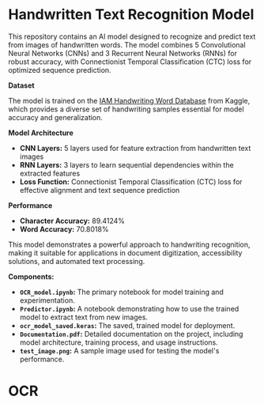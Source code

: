 # Handwritten Text Recognition Model

This repository contains an AI model designed to recognize and predict text from images of handwritten words. The model combines 5 Convolutional Neural Networks (CNNs) and 3 Recurrent Neural Networks (RNNs) for robust accuracy, with Connectionist Temporal Classification (CTC) loss for optimized sequence prediction.

**Dataset**

The model is trained on the [IAM Handwriting Word Database](https://www.kaggle.com/datasets/nibinv23/iam-handwriting-word-database) from Kaggle, which provides a diverse set of handwriting samples essential for model accuracy and generalization.

**Model Architecture**

* **CNN Layers:** 5 layers used for feature extraction from handwritten text images
* **RNN Layers:** 3 layers to learn sequential dependencies within the extracted features
* **Loss Function:** Connectionist Temporal Classification (CTC) loss for effective alignment and text sequence prediction

**Performance**

* **Character Accuracy:** 89.4124%
* **Word Accuracy:** 70.8018%

This model demonstrates a powerful approach to handwriting recognition, making it suitable for applications in document digitization, accessibility solutions, and automated text processing.

**Components:**

* **`OCR_model.ipynb`:** The primary notebook for model training and experimentation.
* **`Predictor.ipynb`:** A notebook demonstrating how to use the trained model to extract text from new images.
* **`ocr_model_saved.keras`:** The saved, trained model for deployment.
* **`Documentation.pdf`:** Detailed documentation on the project, including model architecture, training process, and usage instructions.
* **`test_image.png`:** A sample image used for testing the model's performance.
# OCR
